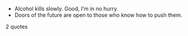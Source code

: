  - Alcohol kills slowly. Good, I’m in no hurry.
 - Doors of the future are open to those who know how to push them.

2 quotes